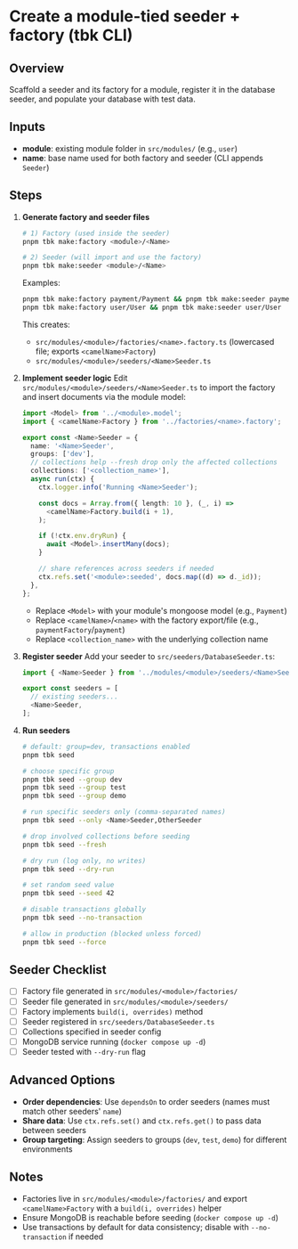 # Create a module-tied seeder + factory (tbk CLI)

## Overview

Scaffold a seeder and its factory for a module, register it in the database seeder, and populate your database with test data.

## Inputs

- **module**: existing module folder in `src/modules/` (e.g., `user`)
- **name**: base name used for both factory and seeder (CLI appends `Seeder`)

## Steps

1. **Generate factory and seeder files**

   ```bash
   # 1) Factory (used inside the seeder)
   pnpm tbk make:factory <module>/<Name>

   # 2) Seeder (will import and use the factory)
   pnpm tbk make:seeder <module>/<Name>
   ```

   Examples:

   ```bash
   pnpm tbk make:factory payment/Payment && pnpm tbk make:seeder payment/Payment
   pnpm tbk make:factory user/User && pnpm tbk make:seeder user/User
   ```

   This creates:

   - `src/modules/<module>/factories/<name>.factory.ts` (lowercased file; exports `<camelName>Factory`)
   - `src/modules/<module>/seeders/<Name>Seeder.ts`

2. **Implement seeder logic**
   Edit `src/modules/<module>/seeders/<Name>Seeder.ts` to import the factory and insert documents via the module model:

   ```ts
   import <Model> from '../<module>.model';
   import { <camelName>Factory } from '../factories/<name>.factory';

   export const <Name>Seeder = {
     name: '<Name>Seeder',
     groups: ['dev'],
     // collections help --fresh drop only the affected collections
     collections: ['<collection_name>'],
     async run(ctx) {
       ctx.logger.info('Running <Name>Seeder');

       const docs = Array.from({ length: 10 }, (_, i) =>
         <camelName>Factory.build(i + 1),
       );

       if (!ctx.env.dryRun) {
         await <Model>.insertMany(docs);
       }

       // share references across seeders if needed
       ctx.refs.set('<module>:seeded', docs.map((d) => d._id));
     },
   };
   ```

   - Replace `<Model>` with your module's mongoose model (e.g., `Payment`)
   - Replace `<camelName>`/`<name>` with the factory export/file (e.g., `paymentFactory`/`payment`)
   - Replace `<collection_name>` with the underlying collection name

3. **Register seeder**
   Add your seeder to `src/seeders/DatabaseSeeder.ts`:

   ```ts
   import { <Name>Seeder } from '../modules/<module>/seeders/<Name>Seeder';

   export const seeders = [
     // existing seeders...
     <Name>Seeder,
   ];
   ```

4. **Run seeders**

   ```bash
   # default: group=dev, transactions enabled
   pnpm tbk seed

   # choose specific group
   pnpm tbk seed --group dev
   pnpm tbk seed --group test
   pnpm tbk seed --group demo

   # run specific seeders only (comma-separated names)
   pnpm tbk seed --only <Name>Seeder,OtherSeeder

   # drop involved collections before seeding
   pnpm tbk seed --fresh

   # dry run (log only, no writes)
   pnpm tbk seed --dry-run

   # set random seed value
   pnpm tbk seed --seed 42

   # disable transactions globally
   pnpm tbk seed --no-transaction

   # allow in production (blocked unless forced)
   pnpm tbk seed --force
   ```

## Seeder Checklist

- [ ] Factory file generated in `src/modules/<module>/factories/`
- [ ] Seeder file generated in `src/modules/<module>/seeders/`
- [ ] Factory implements `build(i, overrides)` method
- [ ] Seeder registered in `src/seeders/DatabaseSeeder.ts`
- [ ] Collections specified in seeder config
- [ ] MongoDB service running (`docker compose up -d`)
- [ ] Seeder tested with `--dry-run` flag

## Advanced Options

- **Order dependencies**: Use `dependsOn` to order seeders (names must match other seeders' `name`)
- **Share data**: Use `ctx.refs.set()` and `ctx.refs.get()` to pass data between seeders
- **Group targeting**: Assign seeders to groups (`dev`, `test`, `demo`) for different environments

## Notes

- Factories live in `src/modules/<module>/factories/` and export `<camelName>Factory` with a `build(i, overrides)` helper
- Ensure MongoDB is reachable before seeding (`docker compose up -d`)
- Use transactions by default for data consistency; disable with `--no-transaction` if needed
